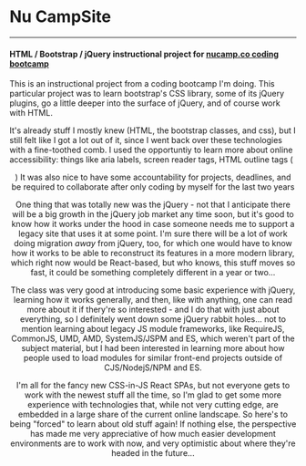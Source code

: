 # Nu CampSite
---

#### HTML / Bootstrap / jQuery instructional project for [nucamp.co coding bootcamp](nucamp.co)

This is an instructional project from a coding bootcamp I'm doing.  This particular project was to learn bootstrap's CSS library, some of its jQuery plugins, go a little deeper into the surface of jQuery, and of course work with HTML.

It's already stuff I mostly knew (HTML, the bootstrap classes, and css), but I still felt like I got a lot out of it, since I went back over these technologies with a fine-toothed comb. I used the opportuntiy to learn more about online accessibility:  things like aria labels, screen reader tags, HTML outline tags (<main /> <header /> <footer /> <section /> <hgroup />) It was also nice to have some accountability for projects, deadlines, and be required to collaborate after only coding by myself for the last two years

One thing that was totally new was the jQuery - not that I anticipate there will be a big growth in the jQuery job market any time soon, but it's good to know how it works under the hood in case someone needs me to support a legacy site that uses it at some point. I'm sure there will be a lot of work doing migration *away* from jQuery, too, for which one would have to know how it works to be able to reconstruct its features in a more modern library, which right now would be React-based, but who knows, this stuff moves so fast, it could be something completely different in a year or two... 

The class was very good at introducing some basic experience with jQuery,  learning how it works generally, and then, like with anything, one can read more about it if thery're so interested - and I do that with just about everything, so I definitely went down some jQuery rabbit holes... not to mention learning about legacy JS module frameworks, like RequireJS, CommonJS, UMD, AMD, SystemJS/JSPM and ES, which weren't part of the subject material, but I had been interested in learning more about how people used to load modules for similar front-end projects outside of CJS/NodejS/NPM and ES.

I'm all for the fancy new CSS-in-JS React SPAs, but not everyone gets to work with the newest stuff all the time, so I'm glad to get some more experience with technologies that, while not very cutting edge, are embedded in a large share of the current online landscape. So here's to being "forced" to learn about old stuff again!  If nothing else, the perspective has made me very appreciative of how much easier development environments are to work with now, and very optimistic about where they're headed in the future...